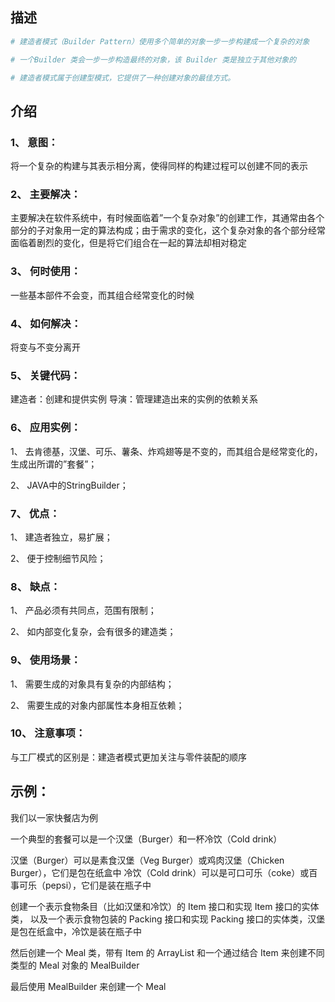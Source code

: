 ## 描述

```bash
# 建造者模式（Builder Pattern）使用多个简单的对象一步一步构建成一个复杂的对象

# 一个Builder 类会一步一步构造最终的对象，该 Builder 类是独立于其他对象的

# 建造者模式属于创建型模式，它提供了一种创建对象的最佳方式。
```

## 介绍
### 1、 意图：

将一个复杂的构建与其表示相分离，使得同样的构建过程可以创建不同的表示

### 2、 主要解决：

主要解决在软件系统中，有时候面临着”一个复杂对象”的创建工作，其通常由各个部分的子对象用一定的算法构成；由于需求的变化，这个复杂对象的各个部分经常面临着剧烈的变化，但是将它们组合在一起的算法却相对稳定

### 3、 何时使用：

一些基本部件不会变，而其组合经常变化的时候

### 4、 如何解决：

将变与不变分离开

### 5、 关键代码：

建造者：创建和提供实例
导演：管理建造出来的实例的依赖关系

### 6、 应用实例：

1、 去肯德基，汉堡、可乐、薯条、炸鸡翅等是不变的，而其组合是经常变化的，生成出所谓的”套餐”；

2、 JAVA中的StringBuilder；

### 7、 优点：

1、 建造者独立，易扩展；

2、 便于控制细节风险；

### 8、 缺点：

1、 产品必须有共同点，范围有限制；

2、 如内部变化复杂，会有很多的建造类；

### 9、 使用场景：

1、 需要生成的对象具有复杂的内部结构；

2、 需要生成的对象内部属性本身相互依赖；

### 10、 注意事项：

与工厂模式的区别是：建造者模式更加关注与零件装配的顺序

## 示例：
我们以一家快餐店为例

一个典型的套餐可以是一个汉堡（Burger）和一杯冷饮（Cold drink）

汉堡（Burger）可以是素食汉堡（Veg Burger）或鸡肉汉堡（Chicken Burger），它们是包在纸盒中 冷饮（Cold drink）可以是可口可乐（coke）或百事可乐（pepsi），它们是装在瓶子中

创建一个表示食物条目（比如汉堡和冷饮）的 Item 接口和实现 Item 接口的实体类， 以及一个表示食物包装的 Packing 接口和实现 Packing 接口的实体类，汉堡是包在纸盒中，冷饮是装在瓶子中

然后创建一个 Meal 类，带有 Item 的 ArrayList 和一个通过结合 Item 来创建不同类型的 Meal 对象的 MealBuilder

最后使用 MealBuilder 来创建一个 Meal
